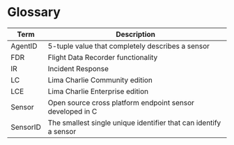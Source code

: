 # Glossary

| Term | Description
| --- |---
| AgentID | 5-tuple value that completely describes a sensor
| FDR | Flight Data Recorder functionality
| IR | Incident Response
| LC | Lima Charlie Community edition
| LCE | Lima Charlie Enterprise edition
| Sensor |Open source cross platform endpoint sensor developed in C
| SensorID | The smallest single unique identifier that can identify a sensor
